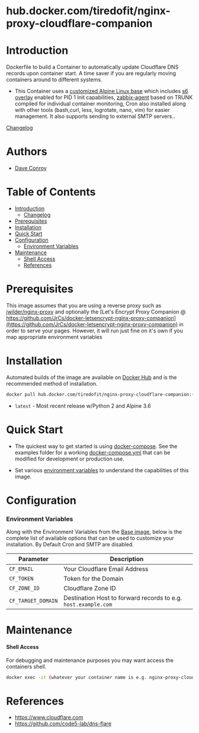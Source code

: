 # hub.docker.com/tiredofit/nginx-proxy-cloudflare-companion

# Introduction

Dockerfile to build a Container to automatically update Cloudflare DNS records upon container start. A time saver if you are regularly moving containers around to different systems.

* This Container uses a [customized Alpine Linux base](https://hub.docker.com/r/tiredofit/alpine) which includes [s6 overlay](https://github.com/just-containers/s6-overlay) enabled for PID 1 Init capabilities, [zabbix-agent](https://zabbix.org) based on TRUNK compiled for individual container monitoring, Cron also installed along with other tools (bash,curl, less, logrotate, nano, vim) for easier management. It also supports sending to external SMTP servers..


[Changelog](CHANGELOG.md)

# Authors

- [Dave Conroy](http://github/tiredofit/)

# Table of Contents

- [Introduction](#introduction)
    - [Changelog](CHANGELOG.md)
- [Prerequisites](#prerequisites)
- [Installation](#installation)
- [Quick Start](#quick-start)
- [Configuration](#configuration)
    - [Environment Variables](#environmentvariables)   
- [Maintenance](#maintenance)
    - [Shell Access](#shell-access)
   - [References](#references)

# Prerequisites

This image assumes that you are using a reverse proxy such as [jwilder/nginx-proxy](https://github.com/jwilder/nginx-proxy) and optionally the [Let's Encrypt Proxy Companion @ https://github.com/JrCs/docker-letsencrypt-nginx-proxy-companion](https://github.com/JrCs/docker-letsencrypt-nginx-proxy-companion) in order to serve your pages. However, it will run just fine on it's own if you map appropriate environment variables



# Installation

Automated builds of the image are available on [Docker Hub](https://hub.docker.com/tiredofit/nginx-proxy-cloudflare-companion) and is the recommended method of installation.


```bash
docker pull hub.docker.com/tiredofit/nginx-proxy-cloudflare-companion:(imagetag)
```

* `latest` - Most recent release w/Python 2 and Alpine 3.6

# Quick Start

* The quickest way to get started is using [docker-compose](https://docs.docker.com/compose/). See the examples folder for a working [docker-compose.yml](examples/docker-compose.yml) that can be modified for development or production use.

* Set various [environment variables](#environment-variables) to understand the capabilities of this image.

# Configuration

### Environment Variables

Along with the Environment Variables from the [Base image](https://hub.docker.com/r/tiredofit/alpine), below is the complete list of available options that can be used to customize your installation. By Default Cron and SMTP are disabled.

| Parameter | Description |
|-----------|-------------|
| `CF_EMAIL` | Your Cloudflare Email Address |
| `CF_TOKEN` | Token for the Domain |
| `CF_ZONE_ID`   | Cloudflare Zone ID |
| `CF_TARGET_DOMAIN` | Destination Host to forward records to e.g. `host.example.com` |

# Maintenance
#### Shell Access

For debugging and maintenance purposes you may want access the containers shell. 

```bash
docker exec -it (whatever your container name is e.g. nginx-proxy-cloudflare-companion) bash
```

# References

* https://www.cloudflare.com
* https://github.com/code5-lab/dns-flare
